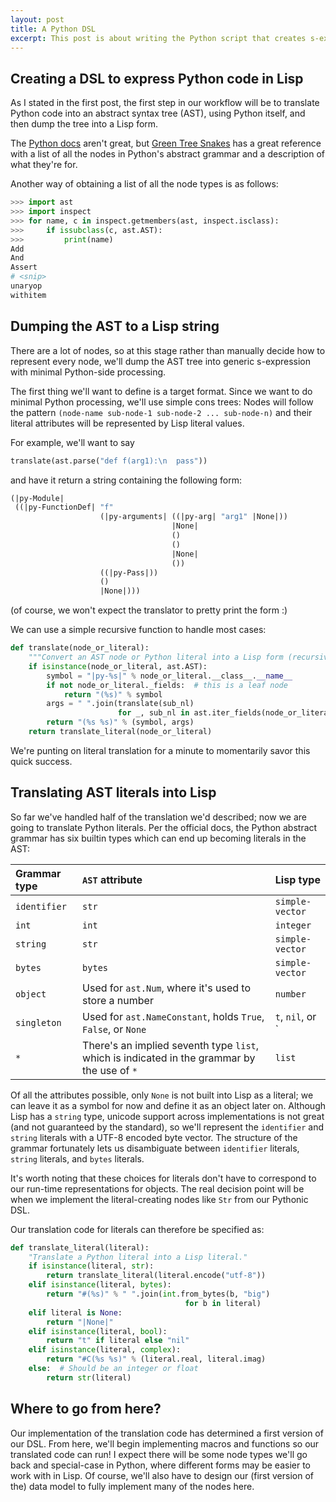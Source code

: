 ```yaml
---
layout: post
title: A Python DSL
excerpt: This post is about writing the Python script that creates s-expressions representing the Python program.
---
```



## Creating a DSL to express Python code in Lisp

As I stated in the first post, the first step in our workflow will be
to translate Python code into an abstract syntax tree (AST), using
Python itself, and then dump the tree into a Lisp form.

The [Python docs](https://docs.python.org/3.4/library/ast.html) aren't
great, but
[Green Tree Snakes](http://greentreesnakes.readthedocs.org/en/latest/nodes.html)
has a great reference with a list of all the nodes in Python's
abstract grammar and a description of what they're for.

Another way of obtaining a list of all the node types is as follows:

~~~ python
>>> import ast
>>> import inspect
>>> for name, c in inspect.getmembers(ast, inspect.isclass):
>>>     if issubclass(c, ast.AST):
>>>         print(name)
Add
And
Assert
# <snip>
unaryop
withitem
~~~


## Dumping the AST to a Lisp string

There are a lot of nodes, so at this stage rather than manually decide
how to represent every node, we'll dump the AST tree into generic
s-expression with minimal Python-side processing.

The first thing we'll want to define is a target format. Since we want
to do minimal Python processing, we'll use simple cons trees: Nodes
will follow the pattern `(node-name sub-node-1 sub-node-2
... sub-node-n)` and their literal attributes will be represented by
Lisp literal values.

For example, we'll want to say

~~~ python
translate(ast.parse("def f(arg1):\n  pass"))
~~~

and have it return a string containing the following form:

~~~ lisp
(|py-Module|
 ((|py-FunctionDef| "f"
                    (|py-arguments| ((|py-arg| "arg1" |None|))
                                    |None|
                                    ()
                                    ()
                                    |None|
                                    ())
                    ((|py-Pass|))
                    ()
                    |None|)))
~~~

(of course, we won't expect the translator to pretty print the form :)

We can use a simple recursive function to handle most cases:

~~~ python
def translate(node_or_literal):
    """Convert an AST node or Python literal into a Lisp form (recursively)."""
    if isinstance(node_or_literal, ast.AST):
        symbol = "|py-%s|" % node_or_literal.__class__.__name__
        if not node_or_literal._fields:  # this is a leaf node
            return "(%s)" % symbol
        args = " ".join(translate(sub_nl)
                        for _, sub_nl in ast.iter_fields(node_or_literal))
        return "(%s %s)" % (symbol, args)
    return translate_literal(node_or_literal)
~~~

We're punting on literal translation for a minute to momentarily savor
this quick success.

## Translating AST literals into Lisp

So far we've handled half of the translation we'd described; now we
are going to translate Python literals. Per the official docs, the
Python abstract grammar has six builtin types which can end up
becoming literals in the AST:

| Grammar type | `AST` attribute      | Lisp type |
|:-------------|:---------------------|:----------|
| `identifier` | `str`                | `simple-vector`
| `int`        | `int`                | `integer`
| `string`     | `str`                | `simple-vector`
| `bytes`      | `bytes`              | `simple-vector`
| `object`     | Used for `ast.Num`, where it's used to store a number | `number`
| `singleton`  | Used for `ast.NameConstant`, holds `True`, `False`,  or `None` | `t`, `nil`, or `|None|`
| `*`          | There's an implied seventh type `list`, which is indicated in the grammar by the use of `*` | `list`

Of all the attributes possible, only `None` is not built into Lisp as
a literal; we can leave it as a symbol for now and define it as an
object later on. Although Lisp has a `string` type, unicode support
across implementations is not great (and not guaranteed by the
standard), so we'll represent the `identifier` and `string` literals
with a UTF-8 encoded byte vector. The structure of the grammar
fortunately lets us disambiguate between `identifier` literals,
`string` literals, and `bytes` literals.

It's worth noting that these choices for literals
don't have to correspond to our run-time representations for
objects. The real decision point will be when we implement the
literal-creating nodes like `Str` from our Pythonic DSL.

Our translation code for literals can therefore be specified as:

~~~ python
def translate_literal(literal):
    "Translate a Python literal into a Lisp literal."
    if isinstance(literal, str):
        return translate_literal(literal.encode("utf-8"))
    elif isinstance(literal, bytes):
        return "#(%s)" % " ".join(int.from_bytes(b, "big")
                                       for b in literal)
    elif literal is None:
        return "|None|"
    elif isinstance(literal, bool):
        return "t" if literal else "nil"
    elif isinstance(literal, complex):
        return "#C(%s %s)" % (literal.real, literal.imag)
    else:  # Should be an integer or float
        return str(literal)
~~~


## Where to go from here?

Our implementation of the translation code has determined a first
version of our DSL. From here, we'll begin implementing macros and
functions so our translated code can run! I expect there will be some
node types we'll go back and special-case in Python, where different
forms may be easier to work with in Lisp. Of course, we'll also have
to design our (first version of the) data model to fully implement
many of the nodes here.
